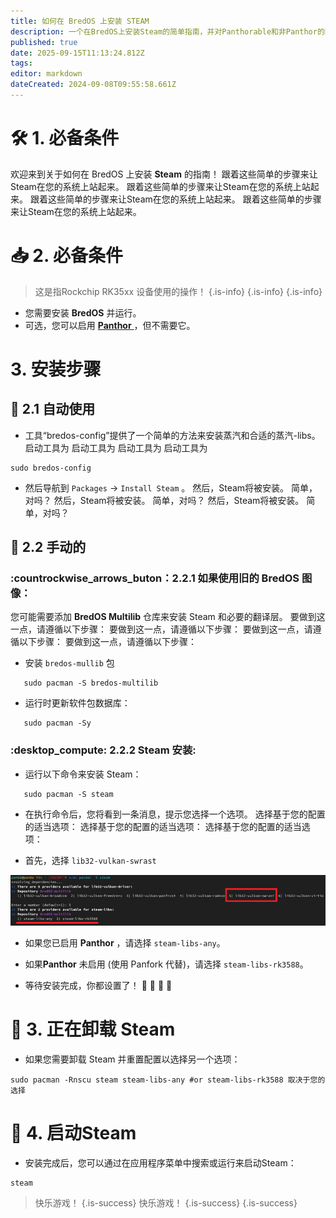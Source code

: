 ```yaml
---
title: 如何在 BredOS 上安装 STEAM
description: 一个在BredOS上安装Steam的简单指南，并对Panthorable和非Panthor的配置进行分步说明。
published: true
date: 2025-09-15T11:13:24.812Z
tags:
editor: markdown
dateCreated: 2024-09-08T09:55:58.661Z
---
```


# 🛠️ 1. 必备条件

欢迎来到关于如何在 BredOS 上安装 **Steam** 的指南！ 跟着这些简单的步骤来让Steam在您的系统上站起来。 跟着这些简单的步骤来让Steam在您的系统上站起来。 跟着这些简单的步骤来让Steam在您的系统上站起来。 跟着这些简单的步骤来让Steam在您的系统上站起来。

# 📥 2. 必备条件

> 这是指Rockchip RK35xx 设备使用的操作！
> {.is-info}
> {.is-info}
> {.is-info}

- 您需要安装 **BredOS** 并运行。
- 可选，您可以启用 [**Panthor** ](/how-to/how-to-setup-panthor)，但不需要它。

# 3. 安装步骤

## 🤖 2.1 自动使用

- 工具“bredos-config”提供了一个简单的方法来安装蒸汽和合适的蒸汽-libs。 启动工具为 启动工具为 启动工具为 启动工具为

```
sudo bredos-config
```

- 然后导航到 `Packages` -> `Install Steam` 。 然后，Steam将被安装。 简单，对吗？ 然后，Steam将被安装。 简单，对吗？ 然后，Steam将被安装。 简单，对吗？

## 🦶 2.2 手动的

### :countrockwise_arrows_buton：2.2.1 如果使用旧的 BredOS 图像：

您可能需要添加 **BredOS Multilib** 仓库来安装 Steam 和必要的翻译层。 要做到这一点，请遵循以下步骤： 要做到这一点，请遵循以下步骤： 要做到这一点，请遵循以下步骤： 要做到这一点，请遵循以下步骤：

- 安装 `bredos-mullib` 包

```
   sudo pacman -S bredos-multilib
```

- 运行时更新软件包数据库：

```
   sudo pacman -Sy
```

### :desktop_compute: 2.2.2 Steam 安装:

- 运行以下命令来安装 Steam：

```
   sudo pacman -S steam
```

- 在执行命令后，您将看到一条消息，提示您选择一个选项。 选择基于您的配置的适当选项： 选择基于您的配置的适当选项： 选择基于您的配置的适当选项：

- 首先，选择 `lib32-vulkan-swrast`

![steam_libs_selection.png](/steam_libs_selection.png)

- 如果您已启用 **Panthor** ，请选择 `steam-libs-any`。

- 如果**Panthor** 未启用 (使用 Panfork 代替)，请选择 `steam-libs-rk3588`。

- 等待安装完成，你都设置了！ 🎉 🎉 🎉 🎉

# 🔄 3. 正在卸载 Steam

- 如果您需要卸载 Steam 并重置配置以选择另一个选项：

```
sudo pacman -Rnscu steam steam-libs-any #or steam-libs-rk3588 取决于您的选择
```

# 🚀 4. 启动Steam

- 安装完成后，您可以通过在应用程序菜单中搜索或运行来启动Steam：

```
steam
```

> 快乐游戏！
> {.is-success}
> 快乐游戏！
> {.is-success}
> {.is-success}


